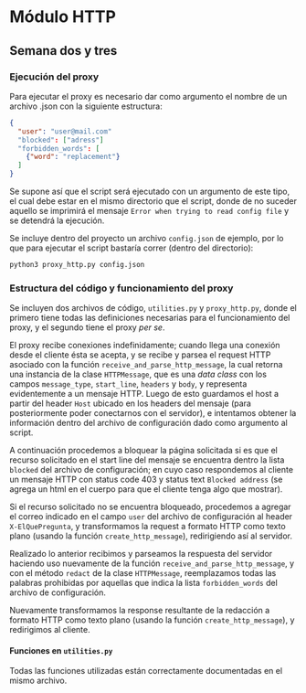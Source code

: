 # Módulo HTTP
## Semana dos y tres

### Ejecución del proxy

Para ejecutar el proxy es necesario dar como argumento el nombre de un archivo .json con la siguiente estructura:

```json
{
  "user": "user@mail.com"
  "blocked": ["adress"]
  "forbidden_words": [
    {"word": "replacement"}
  ]
}
```
Se supone así que el script será ejecutado con un argumento de este tipo, el cual debe estar en el mismo directorio que el script, donde de no suceder aquello se imprimirá el mensaje `Error when trying to read config file` y se detendrá la ejecución.

Se incluye dentro del proyecto un archivo `config.json` de ejemplo, por lo que para ejecutar el script bastaría correr (dentro del directorio):

```bash
python3 proxy_http.py config.json
```

### Estructura del código y funcionamiento del proxy

Se incluyen dos archivos de código, `utilities.py` y `proxy_http.py`, donde el primero tiene todas las definiciones necesarias para el funcionamiento del proxy, y el segundo tiene el proxy *per se*.

El proxy recibe conexiones indefinidamente; cuando llega una conexión desde el cliente ésta se acepta, y se recibe y parsea el request HTTP asociado con la función `receive_and_parse_http_message`, la cual retorna una instancia de la clase `HTTPMessage`, que es una *data class* con los campos `message_type`, `start_line`, `headers` y `body`, y representa evidentemente a un mensaje HTTP. Luego de esto guardamos el host a partir del header `Host` ubicado en los headers del mensaje (para posteriormente poder conectarnos con el servidor), e intentamos obtener la información dentro del archivo de configuración dado como argumento al script. 

A continuación procedemos a bloquear la página solicitada si es que el recurso solicitado en el start line del mensaje se encuentra dentro la lista `blocked` del archivo de configuración; en cuyo caso respondemos al cliente un mensaje HTTP con status code 403 y status text `Blocked address` (se agrega un html en el cuerpo para que el cliente tenga algo que mostrar).

Si el recurso solicitado no se encuentra bloqueado, procedemos a agregar el correo indicado en el campo `user` del archivo de configuración al header `X-ElQuePregunta`, y transformamos la request a formato HTTP como texto plano (usando la función `create_http_message`), redirigiendo así al servidor.

Realizado lo anterior recibimos y parseamos la respuesta del servidor haciendo uso nuevamente de la función `receive_and_parse_http_message`, y con el método `redact` de la clase `HTTPMessage`, reemplazamos todas las palabras prohibidas por aquellas que indica la lista `forbidden_words` del archivo de configuración.

Nuevamente transformamos la response resultante de la redacción a formato HTTP como texto plano (usando la función `create_http_message`), y redirigimos al cliente.

#### Funciones en `utilities.py`

Todas las funciones utilizadas están correctamente documentadas en el mismo archivo.
